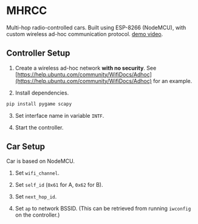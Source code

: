 # MHRCC

Multi-hop radio-controlled cars. Built using ESP-8266 (NodeMCU), with custom wireless ad-hoc communication protocol.
[demo video](https://www.youtube.com/watch?v=qV8OEQQNxMI).

## Controller Setup

1. Create a wireless ad-hoc network **with no security**. See [https://help.ubuntu.com/community/WifiDocs/Adhoc](https://help.ubuntu.com/community/WifiDocs/Adhoc) for an example.

2. Install dependencies.

  ```sh
  pip install pygame scapy
  ```

3. Set interface name in variable `INTF`.

4. Start the controller.

## Car Setup

Car is based on NodeMCU.

1. Set `wifi_channel`.

2. Set `self_id` (`0x61` for A, `0x62` for B).

3. Set `next_hop_id`.

4. Set `ap` to network BSSID. (This can be retrieved from running `iwconfig` on the controller.)

